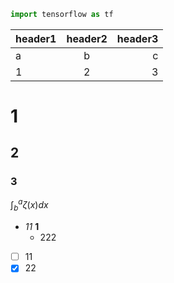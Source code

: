 ```python
import tensorflow as tf
```

|header1|header2|header3|
|:---|:--:|---:|
|a|b|c|
|1|2|3|

# 1
## 2
### 3

$\int^{a}_{b}\zeta{}(x)dx$

- *11* **1**
  - 222

- [ ] 11
- [x] 22

